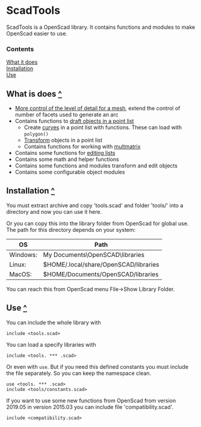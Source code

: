 ScadTools
=========

ScadTools is a OpenScad library.
It contains functions and modules to make OpenScad easier to use.

### Contents
[contents]: #contents "Up to Contents"
[What it does](#what-it-does-)\
[Installation](#installation-)\
[Use](#use-)

What is does [^][contents]
------------

- [More control of the level of detail for a mesh][extend],
    extend the control of number of facets used to generate an arc
- Contains functions to [draft objects in a point list][draft]
  - Create [curves][curves] in a point list with functions.
    These can load with ```polygon()```
  - [Transform][transform] objects in a point list
  - Contains functions for working with [multmatrix][multmatrix]
- Contains some functions for [editing lists][list]
- Contains some math and helper functions
- Contains some functions and modules transform and edit objects
- Contains some configurable object modules

[extend]:     doc/extend.md
[draft]:      doc/draft.md
[curves]:     doc/draft.md#curves-
[transform]:  doc/draft.md#transform-functions-
[multmatrix]: doc/draft.md#multmatrix-
[list]:       doc/list.md

Installation [^][contents]
------------

You must extract archive and copy 'tools.scad' and folder 'tools/' into a directory
and now you can use it here.
  
Or you can copy this into the library folder from OpenScad for global use.
The path for this directory depends on your system:

| OS       | Path
|----------|------
| Windows: | My Documents\OpenSCAD\libraries
| Linux:   | $HOME/.local/share/OpenSCAD/libraries
| MacOS:   | $HOME/Documents/OpenSCAD/libraries

You can reach this from OpenScad menu File->Show Library Folder.


Use [^][contents]
---

You can include the whole library with
```OpenSCAD
include <tools.scad>
```
  
You can load a specify libraries with
```OpenSCAD
include <tools. *** .scad>
```
Or even with `use`. But if you need this defined constants
you must include the file separately.
So you can keep the namespace clean.
```OpenSCAD
use <tools. *** .scad>
include <tools/constants.scad>
```
  
If you want to use some new functions from OpenScad from version 2019.05 in version 2015.03
you can include file 'compatibility.scad'.
```OpenSCAD
include <compatibility.scad>
```
